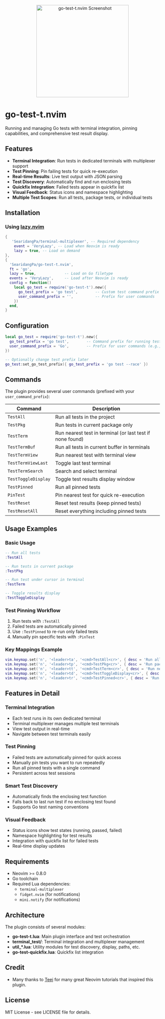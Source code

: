 <p align="center">
<img src="https://github.com/user-attachments/assets/819eb2ae-7ccd-4d64-a74c-0b6a84cdcbcb" width="300" alt="go-test-t.nvim Screenshot">
</p>

# go-test-t.nvim

Running and managing Go tests with terminal integration, pinning capabilities, and comprehensive test result display.

## Features

- **Terminal Integration**: Run tests in dedicated terminals with multiplexer support
- **Test Pinning**: Pin failing tests for quick re-execution
- **Real-time Results**: Live test output with JSON parsing
- **Test Discovery**: Automatically find and run enclosing tests
- **Quickfix Integration**: Failed tests appear in quickfix list
- **Visual Feedback**: Status icons and namespace highlighting
- **Multiple Test Scopes**: Run all tests, package tests, or individual tests

## Installation

### Using [lazy.nvim](https://github.com/folke/lazy.nvim)

```lua
{
   'SearidangPa/terminal-multiplexer', -- Required dependency
    event = 'VeryLazy', -- Load when Neovim is ready
    lazy = true, -- Load on demand
},
{
  'SearidangPa/go-test-t.nvim',
  ft = 'go',
  lazy = true,             -- Load on Go filetype
  events = 'VeryLazy',     -- Load after Neovim is ready
  config = function()
    local go_test = require('go-test-t').new({
      go_test_prefix = 'go test',        -- Custom test command prefix
      user_command_prefix = '',          -- Prefix for user commands
    })
  end,
}
```


## Configuration

```lua
local go_test = require('go-test-t').new({
  go_test_prefix = 'go test',        -- Command prefix for running tests
  user_command_prefix = 'Go',        -- Prefix for user commands (e.g., 'GoTestAll')
})

-- Optionally change test prefix later
go_test:set_go_test_prefix({ go_test_prefix = 'go test --race' })
```

## Commands

The plugin provides several user commands (prefixed with your `user_command_prefix`):

| Command | Description |
|---------|-------------|
| `TestAll` | Run all tests in the project |
| `TestPkg` | Run tests in current package only |
| `TestTerm` | Run nearest test in terminal (or last test if none found) |
| `TestTermBuf` | Run all tests in current buffer in terminals |
| `TestTermView` | Run nearest test with terminal view |
| `TestTermViewLast` | Toggle last test terminal |
| `TestTermSearch` | Search and select terminal |
| `TestToggleDisplay` | Toggle test results display window |
| `TestPinned` | Run all pinned tests |
| `PinTest` | Pin nearest test for quick re-execution |
| `TestReset` | Reset test results (keep pinned tests) |
| `TestResetAll` | Reset everything including pinned tests |

## Usage Examples

### Basic Usage

```lua
-- Run all tests
:TestAll

-- Run tests in current package
:TestPkg

-- Run test under cursor in terminal
:TestTerm

-- Toggle results display
:TestToggleDisplay
```

### Test Pinning Workflow

1. Run tests with `:TestAll`
2. Failed tests are automatically pinned
3. Use `:TestPinned` to re-run only failed tests
4. Manually pin specific tests with `:PinTest`

### Key Mappings Example

```lua
vim.keymap.set('n', '<leader>ta', '<cmd>TestAll<cr>', { desc = 'Run all tests' })
vim.keymap.set('n', '<leader>tp', '<cmd>TestPkg<cr>', { desc = 'Run package tests' })
vim.keymap.set('n', '<leader>tt', '<cmd>TestTerm<cr>', { desc = 'Run nearest test' })
vim.keymap.set('n', '<leader>td', '<cmd>TestToggleDisplay<cr>', { desc = 'Toggle test display' })
vim.keymap.set('n', '<leader>tr', '<cmd>TestPinned<cr>', { desc = 'Run pinned tests' })
```

## Features in Detail

### Terminal Integration
- Each test runs in its own dedicated terminal
- Terminal multiplexer manages multiple test terminals
- View test output in real-time
- Navigate between test terminals easily

### Test Pinning
- Failed tests are automatically pinned for quick access
- Manually pin tests you want to run repeatedly
- Run all pinned tests with a single command
- Persistent across test sessions

### Smart Test Discovery
- Automatically finds the enclosing test function
- Falls back to last run test if no enclosing test found
- Supports Go test naming conventions

### Visual Feedback
- Status icons show test states (running, passed, failed)
- Namespace highlighting for test results
- Integration with quickfix list for failed tests
- Real-time display updates

## Requirements

- Neovim >= 0.8.0
- Go toolchain
- Required Lua dependencies:
  - `terminal-multiplexer`
  - `fidget.nvim` (for notifications)
  - `mini.notify` (for notifications)

## Architecture

The plugin consists of several modules:

- **go-test-t.lua**: Main plugin interface and test orchestration
- **terminal_test/**: Terminal integration and multiplexer management  
- **util_*.lua**: Utility modules for test discovery, display, paths, etc.
- **go-test-quickfix.lua**: Quickfix list integration


## Credit

* Many thanks to [Teej](https://www.youtube.com/@teej_dv) for many great Neovim tutorials that inspired this plugin.

## License

MIT License - see LICENSE file for details.
